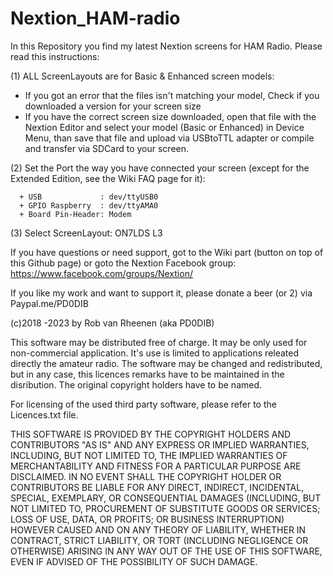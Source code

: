 # Nextion_HAM-radio
In this Repository you find my latest Nextion screens for HAM Radio.
Please read this instructions:

  (1) ALL ScreenLayouts are for Basic & Enhanced screen models:
   * If you got an error that the files isn't matching your model, Check if you downloaded a version for your screen size
   * If you have the correct screen size downloaded, open that file with the Nextion Editor and select your model (Basic or Enhanced) in Device Menu, than save that file and upload via USBtoTTL adapter or compile and transfer via SDCard to your screen.
     
  (2) Set the Port the way you have connected your screen (except for the Extended Edition, see the Wiki FAQ page for it):
  
      + USB             : dev/ttyUSB0
      + GPIO Raspberry  : dev/ttyAMA0
      + Board Pin-Header: Modem
      
  (3) Select ScreenLayout: ON7LDS L3
  
  If you have questions or need support, got to the Wiki part (button on top of this Github page)
  or goto the Nextion Facebook group: https://www.facebook.com/groups/Nextion/
  
  If you like my work and want to support it, please donate a beer (or 2) via Paypal.me/PD0DIB 
  
  (c)2018 -2023 by Rob van Rheenen (aka PD0DIB)
  
  This software may be distributed free of charge. It may be only used for non-commercial application. It's use is limited to applications releated directly the amateur radio. The software may be changed and redistributed, but in any case, this licences remarks have to be maintained in the disribution. The original copyright holders have to be named.

For licensing of the used third party software, please refer to the Licences.txt file.

THIS SOFTWARE IS PROVIDED BY THE COPYRIGHT HOLDERS AND CONTRIBUTORS "AS IS" AND ANY EXPRESS OR IMPLIED WARRANTIES, INCLUDING, BUT NOT LIMITED TO, THE IMPLIED WARRANTIES OF MERCHANTABILITY AND FITNESS FOR A PARTICULAR PURPOSE ARE DISCLAIMED. IN NO EVENT SHALL THE COPYRIGHT HOLDER OR CONTRIBUTORS BE LIABLE FOR ANY DIRECT, INDIRECT, INCIDENTAL, SPECIAL, EXEMPLARY, OR CONSEQUENTIAL DAMAGES (INCLUDING, BUT NOT LIMITED TO, PROCUREMENT OF SUBSTITUTE GOODS OR SERVICES; LOSS OF USE, DATA, OR PROFITS; OR BUSINESS INTERRUPTION) HOWEVER CAUSED AND ON ANY THEORY OF LIABILITY, WHETHER IN CONTRACT, STRICT LIABILITY, OR TORT (INCLUDING NEGLIGENCE OR OTHERWISE) ARISING IN ANY WAY OUT OF THE USE OF THIS SOFTWARE, EVEN IF ADVISED OF THE POSSIBILITY OF SUCH DAMAGE.
